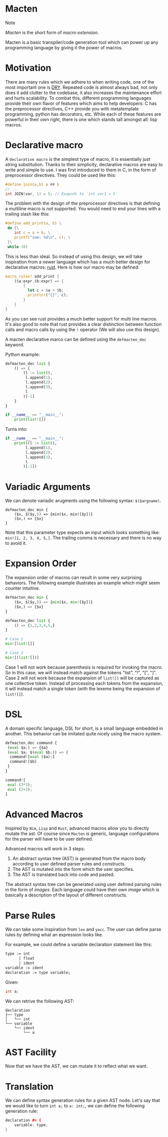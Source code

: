 # Macten
> [!NOTE]  
> _Macten_ is the short form of _macro extension_.

Macten is a basic transpiler/code generation tool which can power up any programming language by giving it the power of macros.

# Motivation
There are many rules which we adhere to when writing code, one of the most important one is [DRY](https://en.wikipedia.org/wiki/Don%27t_repeat_yourself). Repeated code is almost always bad, not only does it add clutter to the codebase, it also increases the maintenance effort and hurts scalability. To combat this, different programming languages provide their own flavor of features which aims to help developers: C has the preprocessor directives, C++ provide you with metatemplate programming, python has decorators, etc. While each of these features are powerful in their own right, there is one which stands tall amongst all: lisp macros.

# Declarative macro
A `declarative macro` is the simplest type of macro, it is essentially just string substitution. Thanks to their simplicity, declarative macros are easy to write and simple to use. I was first introduced to them in C, in the form of preprocessor directives. They could be used like this:
```c
#define join(a,b) a ## b
// ...
int JOIN(var, 1) = 5; // Exapnds to `int var1 = 5`
```
The problem with the design of the preprocessor directives is that defining a multiline macro is not supported. You would need to end your lines with a trailing slash like this:
```c
#define add_print(a, b) \
 do {\
    int c = a + b; \
    printf("sum: %d\n", c); \
 }\
 while (0) 
```
This is less than ideal. So instead of using this design, we will take inspiration from a newer language which has a much better design for declarative macros: [rust](https://doc.rust-lang.org/book/ch19-06-macros.html).
Here is how our macro may be defined:
```rust
macro_rules! add_print {
    ($a:expr,$b:expr) => {
        {
          let c = $a + $b;
          println!("{}", c);
        }
    }
}
```
As you can see rust provides a much better support for multi line macros. It's also good to note that rust provides a clear distinction between function calls and macro calls by using the `!` operator (We will also use this design).

A macten declarative marco can be defined using the `defmacten_dec` keyword.

Python example:

```py
defmacten_dec list {
    () => {
        (l := list(),
         l.append(1),
         l.append(2),
         l.append(3),
         l
        )[-1]
    }
}

if __name__ == "__main__":
    print(list![])
```
Turns into:
```py
if __name__ == "__main__":
    print((l := list(),
         l.append(1),
         l.append(2),
         l.append(3),
         l
        )[-1])
```

# Variadic Arguments

We can denote variadic arugments using the following syntax: `$($argname)`.
```
defmacten_dec min {
    ($x, $($y,)) => {min($x, min![$y])}
    ($x,) => {$x}
}
```
Note that this parameter type expects an input which looks something like: `min![1, 2, 3, 4, 5,]`. The trailing comma is necessary and there is no way to avoid it. 

# Expansion Order
The expansion order of macros can result in some very surprising behaviors. The following example illustrates an example which might seem counter intuitive.
```py
defmacten_dec min {
    ($x, $($y,)) => {min($x, min![$y])}
    ($x,) => {$x}
}

defmacten_dec list {
    () => {1,2,3,4,5,}
}

# Case 1
min![list![]] 

# Case 2
min![(list![])]
```

Case 1 will not work because parenthesis is required for invoking the macro. So in this case, we will instead match against the tokens "list", "!", "[", "]".
Case 2 will not work because the expansion of `list![]` will be captured as one collective token. Instead of processing each tokens from the expansion, it will instead match a single token (with the lexeme being the expansion of `list![]`).


# DSL
A domain specific language, DSL for short, is a small language embedded in another. This behavior can be imitated quite nicely using the macro system.

```py
defmacten_dec command {
 (eval $a;) => {$a}
 (eval $a; $(eval $b;)) => {
  command![eval ($a);]
  command![$b]
 }
}

command![
 eval (3*3);
 eval (2+3);
]
```

# Advanced Macros
Inspired by `Nim`, `Lisp` and `Rust`, advanced macros allow you to directly mutate the ast. Of course since `Macten` is generic, language configurations for the parser will have to be user defined.

Advanced macros will work in 3 steps:
1. An abstract syntax tree (AST) is generated from the macro body according to user defined parser rules and constructs.
2. The AST is mutated into the form which the user specifies.
3. The AST is translated back into code and pasted.

The abstract syntax tree can be generated using user defined parsing rules in the form of *images*. Each language could have their own *image* which is basically a description of the layout of different constructs. 

# Parse Rules
We can take some inspiration from `lex` and `yacc`. The user can define parse rules by defining what an expression looks like.

For example, we could define a variable declaration statement like this:
```yacc
type := int
      | float
      | ident
variable := ident
declaration := type variable;
```
Given:
```cpp
int a;
```
We can retrive the following AST:
```
declaration
├── type
│   └── int
└── variable
    └── ident
        └── a
```

# AST Facility
Now that we have the AST, we can mutate it to reflect what we want.

# Translation
We can define syntax generation rules for a given AST node. Let's say that we would like to turn `int a;` to `a: int;`, we can define the following generation rule:
```cpp
declaration #= {
    variable: type;
}
```
